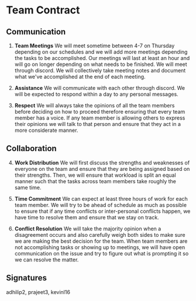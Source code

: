 # Team Contract

## Communication
1. **Team Meetings** 
We will meet sometime between 4-7 on Thursday depending on our schedules and we will add more meetings depending the tasks to be accomplished. Our meetings will last at least an hour and will go on longer depending on what needs to be finished. We will meet through discord. We will collectively take meeting notes and document what we've accomplished at the end of each meeting. 
2. **Assistance** 
We will communicate with each other through discord. We will be expected to respond within a day to any personal messages.

3. **Respect** 
We will always take the opinions of all the team members before deciding on how to proceed therefore ensuring that every team member has a voice. If any team member is allowing others to express their opinions we will talk to that person and ensure that they act in a more considerate manner. 
## Collaboration

4. **Work Distribution** 
We will first discuss the strengths and weaknesses of everyone on the team and ensure that they are being assigned based on their strengths. Then, we will ensure that workload is split an equal manner such that the tasks across team members take roughly the same time. 

5. **Time Commitment**
We can expect at least three hours of work for each team member. We will try to be ahead of schedule as much as possible to ensure that if any time conflicts or inter-personal conflicts happen, we have time to resolve them and ensure that we stay on track.

6. **Conflict Resolution** 
We will take the majority opinion when a disagreement occurs and also carefully weigh both sides to make sure we are making the best decision for the team. When team members are not accomplishing tasks or showing up to meetings, we will have open communication on the issue and try to figure out what is prompting it so we can resolve the matter. 
## Signatures
adhilip2, prajeet3, kevinl16